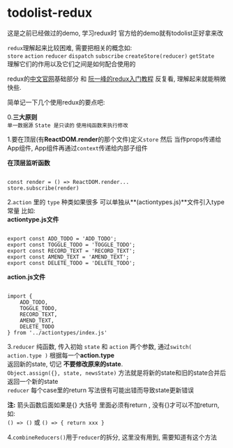 # todolist-redux
这是之前已经做过的demo, 学习redux时 官方给的demo就有todolist正好拿来改  

`redux`理解起来比较困难, 需要把相关的概念如:  
`store` `action` `reducer` `dispatch` `subscribe` `createStore(reducer)` `getState`  
理解它们的作用以及它们之间是如何配合使用的

redux的[中文官网](http://cn.redux.js.org/docs/basics/ "redux中文官网")基础部分 和 [阮一峰的redux入门教程](http://www.ruanyifeng.com/blog/2016/09/redux_tutorial_part_one_basic_usages.html "阮一峰的redux入门教程") 反复看, 理解起来就能稍微快些.

简单记一下几个使用redux的要点吧:  

0.**三大原则**  
`单一数据源` `State 是只读的` `使用纯函数来执行修改`

1.要在顶层(有**ReactDOM.render**的那个文件)定义`store` 然后 当作props传递给App组件, App组件再通过`context`传递给内部子组件  

**在顶层监听函数**  
<pre><code>
const render = () => ReactDOM.render...
store.subscribe(render)
</pre></code>


2.`action` 里的 `type` 种类如果很多 可以单独从**(actiontypes.js)**文件引入type常量
比如:  
**actiontype.js文件**
<pre><code>
export const ADD_TODO = 'ADD_TODO';
export const TOGGLE_TODO = 'TOGGLE_TODO';
export const RECORD_TEXT = 'RECORD_TEXT';
export const AMEND_TEXT = 'AMEND_TEXT';
export const DELETE_TODO = 'DELETE_TODO';
</code></pre>

**action.js文件**
<pre><code>
import { 
	ADD_TODO,
	TOGGLE_TODO, 
	RECORD_TEXT,
	AMEND_TEXT,
	DELETE_TODO 
} from '../actiontypes/index.js'
</code></pre>

3.`reducer` 纯函数, 传入初始 `state` 和 `action` 两个参数, 通过`switch( action.type )` 根据每一个**action.type**  
返回新的state, 切记 **不要修改原来的state**.  
``Object.assign({}, state, newsState)`` 方法就是将新的state和旧的state合并后返回一个新的state  
`reducer` 每个case里的return 写法很有可能出错而导致state更新错误  

**注:** 箭头函数后面如果是{} 大括号 里面必须有return , 没有{}才可以不加return, 如:  
`() => ()` 或 `() => { return xxx }`

4.`combineReducers()`用于`reducer`的拆分, 这里没有用到, 需要知道有这个方法
